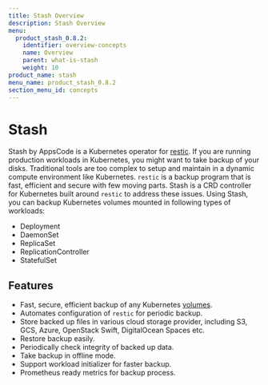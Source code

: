 ```yaml
---
title: Stash Overview
description: Stash Overview
menu:
  product_stash_0.8.2:
    identifier: overview-concepts
    name: Overview
    parent: what-is-stash
    weight: 10
product_name: stash
menu_name: product_stash_0.8.2
section_menu_id: concepts
---
```


# Stash

 Stash by AppsCode is a Kubernetes operator for [restic](https://restic.net). If you are running production workloads in Kubernetes, you might want to take backup of your disks. Traditional tools are too complex to setup and maintain in a dynamic compute environment like Kubernetes. `restic` is a backup program that is fast, efficient and secure with few moving parts. Stash is a CRD controller for Kubernetes built around `restic` to address these issues. Using Stash, you can backup Kubernetes volumes mounted in following types of workloads:

- Deployment
- DaemonSet
- ReplicaSet
- ReplicationController
- StatefulSet

## Features
 - Fast, secure, efficient backup of any Kubernetes [volumes](https://kubernetes.io/docs/concepts/storage/volumes/).
 - Automates configuration of `restic` for periodic backup.
 - Store backed up files in various cloud storage provider, including S3, GCS, Azure, OpenStack Swift, DigitalOcean Spaces etc.
 - Restore backup easily.
 - Periodically check integrity of backed up data.
 - Take backup in offline mode.
 - Support workload initializer for faster backup.
 - Prometheus ready metrics for backup process.
